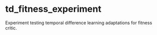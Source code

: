 # td_fitness_experiment
Experiment testing temporal difference learning adaptations for fitness critic.
